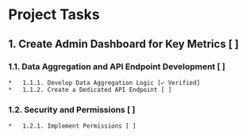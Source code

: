 # Project Tasks

## 1. Create Admin Dashboard for Key Metrics [ ]

### 1.1. Data Aggregation and API Endpoint Development [ ]
    *   1.1.1. Develop Data Aggregation Logic [✓ Verified]
    *   1.1.2. Create a Dedicated API Endpoint [ ]

### 1.2. Security and Permissions [ ]
    *   1.2.1. Implement Permissions [ ]
